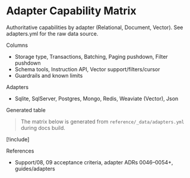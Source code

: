 # Adapter Capability Matrix

Authoritative capabilities by adapter (Relational, Document, Vector). See adapters.yml for the raw data source.

Columns
- Storage type, Transactions, Batching, Paging pushdown, Filter pushdown
- Schema tools, Instruction API, Vector support/filters/cursor
- Guardrails and known limits

Adapters
- Sqlite, SqlServer, Postgres, Mongo, Redis, Weaviate (Vector), Json

Generated table

> The matrix below is generated from `reference/_data/adapters.yml` during docs build.

[!include[](../reference/_generated/adapter-matrix.md)]

References
- Support/08, 09 acceptance criteria, adapter ADRs 0046–0054+, guides/adapters
